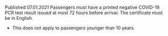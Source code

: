 Published 07.01.2021
Passengers must have a printed negative COVID-19 PCR test result issued at most 72 hours before arrival. The certificate must be in English.
- This does not apply to passengers younger than 10 years.

